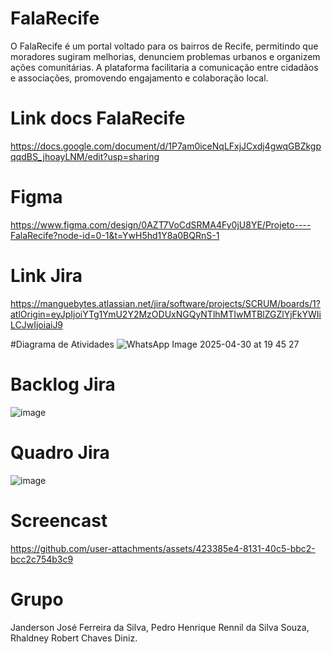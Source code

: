 # FalaRecife
O FalaRecife é um portal voltado para os bairros de Recife, permitindo que moradores sugiram melhorias, denunciem problemas urbanos e organizem ações comunitárias. A plataforma facilitaria a comunicação entre cidadãos e associações, promovendo engajamento e colaboração local.

# Link docs FalaRecife
https://docs.google.com/document/d/1P7am0iceNqLFxjJCxdj4gwqGBZkgpqqdBS_jhoayLNM/edit?usp=sharing

# Figma
https://www.figma.com/design/0AZT7VoCdSRMA4Fy0jU8YE/Projeto----FalaRecife?node-id=0-1&t=YwH5hd1Y8a0BQRnS-1

# Link Jira
https://manguebytes.atlassian.net/jira/software/projects/SCRUM/boards/1?atlOrigin=eyJpIjoiYTg1YmU2Y2MzODUxNGQyNTlhMTIwMTBlZGZlYjFkYWIiLCJwIjoiaiJ9

#Diagrama de Atividades
![WhatsApp Image 2025-04-30 at 19 45 27](https://github.com/user-attachments/assets/2afef272-851a-4212-b097-d4f40e99341b)

# Backlog Jira
![image](https://github.com/user-attachments/assets/365a52bb-863f-4d7d-8502-1cc532d207cb)

# Quadro Jira
![image](https://github.com/user-attachments/assets/2df65299-9bdb-4044-ab8a-f5bc57a9bb93)

# Screencast 
https://github.com/user-attachments/assets/423385e4-8131-40c5-bbc2-bcc2c754b3c9

# Grupo
Janderson José Ferreira da Silva,
Pedro Henrique Rennil da Silva Souza,
Rhaldney Robert Chaves Diniz.

